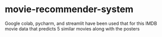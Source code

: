 # movie-recommender-system
Google colab, pycharm, and streamlit have been used that for this IMDB movie data that predicts 5 similar movies along with the posters
